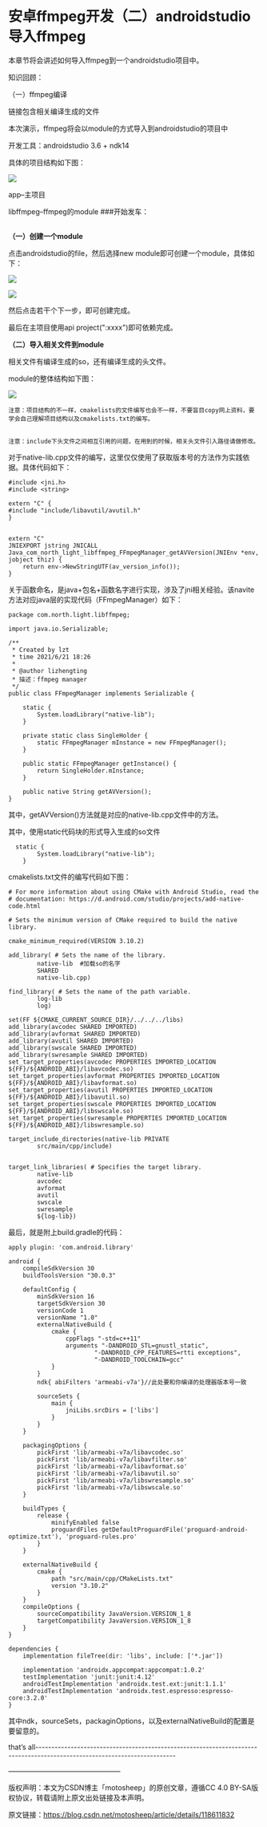 
# 安卓ffmpeg开发（二）androidstudio导入ffmpeg #

本章节将会讲述如何导入ffmpeg到一个androidstudio项目中。

知识回顾：

（一）ffmpeg编译

链接包含相关编译生成的文件

本次演示，ffmpeg将会以module的方式导入到androidstudio的项目中

开发工具：androidstudio 3.6 + ndk14

具体的项目结构如下图：

![](./ffmpeg/921970ee52893a5ebac6d8c362bb8c04.png)

app–主项目

libffmpeg–ffmpeg的module
###开始发车：
##

**（一）创建一个module**

点击androidstudio的file，然后选择new module即可创建一个module，具体如下：

![](./ffmpeg/cef77369969d37d014c322e8b9807b03.png)

![](./ffmpeg/2f344a2c43ca59200874d195e4391fdc.png)

然后点击若干个下一步，即可创建完成。

最后在主项目使用api project(":xxxx")即可依赖完成。


**（二）导入相关文件到module**

相关文件有编译生成的so，还有编译生成的头文件。

module的整体结构如下图：

![](./ffmpeg/19e44bf89547c2c82371ac43b1df2538.png)


    注意：项目结构的不一样，cmakelists的文件编写也会不一样，不要盲目copy网上资料，要学会自己理解项目结构以及cmakelists.txt的编写。


    注意：include下头文件之间相互引用的问题，在用到的时候，相关头文件引入路径请做修改。

对于native-lib.cpp文件的编写，这里仅仅使用了获取版本号的方法作为实践依据。具体代码如下：

```
#include <jni.h>
#include <string>

extern "C" {
#include "include/libavutil/avutil.h"
}


extern "C"
JNIEXPORT jstring JNICALL
Java_com_north_light_libffmpeg_FFmpegManager_getAVVersion(JNIEnv *env, jobject thiz) {
    return env->NewStringUTF(av_version_info());
}
```

关于函数命名，是java+包名+函数名字进行实现，涉及了jni相关经验。该navite方法对应java层的实现代码（FFmpegManager）如下：

```
package com.north.light.libffmpeg;

import java.io.Serializable;

/**
 * Created by lzt
 * time 2021/6/21 18:26
 *
 * @author lizhengting
 * 描述：ffmpeg manager
 */
public class FFmpegManager implements Serializable {

    static {
        System.loadLibrary("native-lib");
    }

    private static class SingleHolder {
        static FFmpegManager mInstance = new FFmpegManager();
    }

    public static FFmpegManager getInstance() {
        return SingleHolder.mInstance;
    }

    public native String getAVVersion();
}
```

其中，getAVVersion()方法就是对应的native-lib.cpp文件中的方法。

其中，使用static代码块的形式导入生成的so文件

```
  static {
        System.loadLibrary("native-lib");
    }
```

cmakelists.txt文件的编写代码如下图：

```
# For more information about using CMake with Android Studio, read the
# documentation: https://d.android.com/studio/projects/add-native-code.html

# Sets the minimum version of CMake required to build the native library.

cmake_minimum_required(VERSION 3.10.2)

add_library( # Sets the name of the library.
        native-lib  #加载so的名字
        SHARED
        native-lib.cpp)

find_library( # Sets the name of the path variable.
        log-lib
        log)

set(FF ${CMAKE_CURRENT_SOURCE_DIR}/../../../libs)
add_library(avcodec SHARED IMPORTED)
add_library(avformat SHARED IMPORTED)
add_library(avutil SHARED IMPORTED)
add_library(swscale SHARED IMPORTED)
add_library(swresample SHARED IMPORTED)
set_target_properties(avcodec PROPERTIES IMPORTED_LOCATION ${FF}/${ANDROID_ABI}/libavcodec.so)
set_target_properties(avformat PROPERTIES IMPORTED_LOCATION ${FF}/${ANDROID_ABI}/libavformat.so)
set_target_properties(avutil PROPERTIES IMPORTED_LOCATION ${FF}/${ANDROID_ABI}/libavutil.so)
set_target_properties(swscale PROPERTIES IMPORTED_LOCATION ${FF}/${ANDROID_ABI}/libswscale.so)
set_target_properties(swresample PROPERTIES IMPORTED_LOCATION ${FF}/${ANDROID_ABI}/libswresample.so)

target_include_directories(native-lib PRIVATE
        src/main/cpp/include)


target_link_libraries( # Specifies the target library.
        native-lib
        avcodec
        avformat
        avutil
        swscale
        swresample
        ${log-lib})
```

最后，就是附上build.gradle的代码：

```
apply plugin: 'com.android.library'

android {
    compileSdkVersion 30
    buildToolsVersion "30.0.3"

    defaultConfig {
        minSdkVersion 16
        targetSdkVersion 30
        versionCode 1
        versionName "1.0"
        externalNativeBuild {
            cmake {
                cppFlags "-std=c++11"
                arguments "-DANDROID_STL=gnustl_static",
                        "-DANDROID_CPP_FEATURES=rtti exceptions",
                        "-DANDROID_TOOLCHAIN=gcc"
            }
        }
        ndk{ abiFilters 'armeabi-v7a'}//此处要和你编译的处理器版本号一致

        sourceSets {
            main {
                jniLibs.srcDirs = ['libs']
            }
        }
    }

    packagingOptions {
        pickFirst 'lib/armeabi-v7a/libavcodec.so'
        pickFirst 'lib/armeabi-v7a/libavfilter.so'
        pickFirst 'lib/armeabi-v7a/libavformat.so'
        pickFirst 'lib/armeabi-v7a/libavutil.so'
        pickFirst 'lib/armeabi-v7a/libswresample.so'
        pickFirst 'lib/armeabi-v7a/libswscale.so'
    }

    buildTypes {
        release {
            minifyEnabled false
            proguardFiles getDefaultProguardFile('proguard-android-optimize.txt'), 'proguard-rules.pro'
        }
    }

    externalNativeBuild {
        cmake {
            path "src/main/cpp/CMakeLists.txt"
            version "3.10.2"
        }
    }
    compileOptions {
        sourceCompatibility JavaVersion.VERSION_1_8
        targetCompatibility JavaVersion.VERSION_1_8
    }
}

dependencies {
    implementation fileTree(dir: 'libs', include: ['*.jar'])

    implementation 'androidx.appcompat:appcompat:1.0.2'
    testImplementation 'junit:junit:4.12'
    androidTestImplementation 'androidx.test.ext:junit:1.1.1'
    androidTestImplementation 'androidx.test.espresso:espresso-core:3.2.0'
}
```

其中ndk，sourceSets，packaginOptions，以及externalNativeBuild的配置是要留意的。

that’s all-------------------------------------------------------------------------------------------------------------------------

————————————————

版权声明：本文为CSDN博主「motosheep」的原创文章，遵循CC 4.0 BY-SA版权协议，转载请附上原文出处链接及本声明。

原文链接：https://blog.csdn.net/motosheep/article/details/118611832